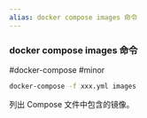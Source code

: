 ```yaml
---
alias: docker compose images 命令
---
```


### docker compose images 命令

#docker-compose #minor 

```bash
docker-compose -f xxx.yml images
```

列出 Compose 文件中包含的镜像。

